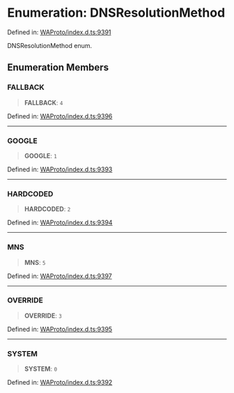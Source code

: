 # Enumeration: DNSResolutionMethod

Defined in: [WAProto/index.d.ts:9391](https://github.com/Fokusdotid/bail/blob/3bd64a6fd6e8fc52d3ec9ba842534bed26103555/WAProto/index.d.ts#L9391)

DNSResolutionMethod enum.

## Enumeration Members

### FALLBACK

> **FALLBACK**: `4`

Defined in: [WAProto/index.d.ts:9396](https://github.com/Fokusdotid/bail/blob/3bd64a6fd6e8fc52d3ec9ba842534bed26103555/WAProto/index.d.ts#L9396)

***

### GOOGLE

> **GOOGLE**: `1`

Defined in: [WAProto/index.d.ts:9393](https://github.com/Fokusdotid/bail/blob/3bd64a6fd6e8fc52d3ec9ba842534bed26103555/WAProto/index.d.ts#L9393)

***

### HARDCODED

> **HARDCODED**: `2`

Defined in: [WAProto/index.d.ts:9394](https://github.com/Fokusdotid/bail/blob/3bd64a6fd6e8fc52d3ec9ba842534bed26103555/WAProto/index.d.ts#L9394)

***

### MNS

> **MNS**: `5`

Defined in: [WAProto/index.d.ts:9397](https://github.com/Fokusdotid/bail/blob/3bd64a6fd6e8fc52d3ec9ba842534bed26103555/WAProto/index.d.ts#L9397)

***

### OVERRIDE

> **OVERRIDE**: `3`

Defined in: [WAProto/index.d.ts:9395](https://github.com/Fokusdotid/bail/blob/3bd64a6fd6e8fc52d3ec9ba842534bed26103555/WAProto/index.d.ts#L9395)

***

### SYSTEM

> **SYSTEM**: `0`

Defined in: [WAProto/index.d.ts:9392](https://github.com/Fokusdotid/bail/blob/3bd64a6fd6e8fc52d3ec9ba842534bed26103555/WAProto/index.d.ts#L9392)

